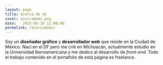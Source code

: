 ```yaml
---
layout: page
title: Acerca de mi
cover: acercademi.png
date:   2015-05-20 12:00:00
permalink: /acercademi/
---
```


Soy un __diseñador gráfico__ y __desarrollador web__ que reside en la Ciudad de México. Nací en el DF pero me crié en Michoacán, actualmente estudio en la Universidad Iberoamericana y me dedico al desarrollo de *front-end*. Todo el trabajo contenido en el portafolio de esta página es freelance.